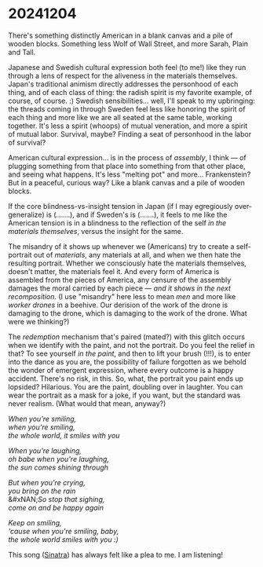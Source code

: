 # 20241204

There's something distinctly American in a blank canvas and a pile of wooden blocks. Something less Wolf of Wall Street, and more Sarah, Plain and Tall.

Japanese and Swedish cultural expression both feel (to me!) like they run through a lens of respect for the aliveness in the materials themselves. Japan's traditional animism directly addresses the personhood of each thing, and of each class of thing: the radish spirit is my favorite example, of course, of course. :) Swedish sensibilities... well, I'll speak to my upbringing: the threads coming in through Sweden feel less like honoring the spirit of each thing and more like we are all seated at the same table, working together. It's less a spirit (whoops) of mutual veneration, and more a spirit of mutual labor. Survival, maybe? Finding a seat of personhood in the labor of survival?

American cultural expression... is in the process of _assembly_, I think — of plugging something from that place into something from that other place, and seeing what happens. It's less "melting pot" and more... Frankenstein? But in a peaceful, curious way? Like a blank canvas and a pile of wooden blocks.

If the core blindness-vs-insight tension in Japan (if I may egregiously over-generalize) is (.......), and if Sweden's is (.......), it feels to me like the American tension is in a blindness to the reflection of the self _in the materials themselves_, versus the insight for the same.

The misandry of it shows up whenever we (Americans) try to create a self-portrait out of _materials_, any materials at all, and when we then hate the resulting portrait. Whether we consciously hate the materials themselves, doesn't matter, the materials feel it. And every form of America is assembled from the pieces of America, any censure of the assembly damages the moral carried by each piece — _and it shows in the next recomposition_. (I use "misandry" here less to mean _men_ and more like _worker drones_ in a beehive. Our derision of the work of the drone is damaging to the drone, which is damaging to the work of the drone. What were we thinking?)

The _redemption_ mechanism that's paired (mated?) with this glitch occurs when we identify with the paint, and not the portrait. Do you feel the relief in that? To see yourself _in the paint_, and then to lift your brush (!!!), is to enter into the dance as you are, the possibility of failure forgotten as we behold the wonder of emergent expression, where every outcome is a happy accident. There's no risk, in this. So, what, the portrait you paint ends up lopsided? Hilarious. You are the paint, doubling over in laughter. You can wear the portrait as a mask for a joke, if you want, but the standard was never realism. (What would that mean, anyway?)

_When you're smiling,_\
&#x20; _when you're smiling,_\
&#x20;   _the whole world, it smiles with you_

_When you're laughing,_\
&#x20; _oh babe when you're laughing,_\
&#x20;   _the sun comes shining through_

_But when you're crying,_\
&#x20; _you bring on the rain_\
&#xNAN;_&#x53;o stop that sighing,_\
&#x20; _come on and be happy again_

_Keep on smiling,_\
&#x20; _'cause when you're smiling, baby,_\
&#x20;   _the whole world smiles with you :)_

This song ([Sinatra](https://www.youtube.com/watch?v=9Lh_BbEdzdY)) has always felt like a plea to me. I am listening!
